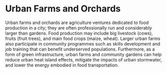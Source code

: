 # Urban Farms and Orchards
Urban farms and orchards are agriculture ventures dedicated to food production in a city; they are often professionally run and considerably larger than gardens. Food production may include big livestock (cows), fruits (fruit trees), and main food crops (maize, wheat). Larger urban farms also participate in community programmes such as skills development and job training that can benefit underserved populations. Furthermore, as a form of green infrastructure, urban farms and community gardens can help reduce urban heat island effects, mitigate the impacts of urban stormwater, and lower the energy embodied in food transportation.
